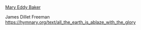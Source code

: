 
[Mary Eddy Baker](https://hymnary.org/person/Eddy_MB1)


James Dillet Freeman
https://hymnary.org/text/all_the_earth_is_ablaze_with_the_glory
